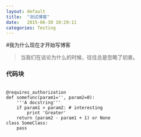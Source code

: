 ```yaml
---
layout: default
title:  "测试博客"
date:   2015-06-30 10:29:11
categories: Testing
---
```


#我为什么现在才开始写博客

>
>当我们在谈论为什么的时候，往往总是忽略了初衷。
>





### 代码块
<pre>
	<code>
@requires_authorization
def somefunc(param1='', param2=0):
    '''A docstring'''
    if param1 > param2: # interesting
        print 'Greater'
    return (param2 - param1 + 1) or None
class SomeClass:
    pass

</code>
</pre>

[jekyll]:      http://jekyllrb.com
[jekyll-gh]:   https://github.com/jekyll/jekyll
[jekyll-help]: https://github.com/jekyll/jekyll-help
